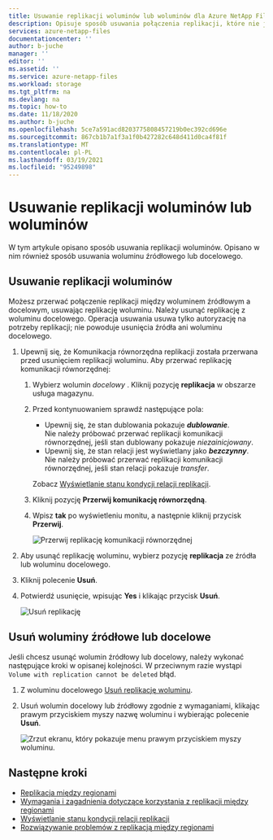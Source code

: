 ```yaml
---
title: Usuwanie replikacji woluminów lub woluminów dla Azure NetApp Files replikacji między regionami | Microsoft Docs
description: Opisuje sposób usuwania połączenia replikacji, które nie jest już potrzebne między woluminami źródłowymi i docelowymi.
services: azure-netapp-files
documentationcenter: ''
author: b-juche
manager: ''
editor: ''
ms.assetid: ''
ms.service: azure-netapp-files
ms.workload: storage
ms.tgt_pltfrm: na
ms.devlang: na
ms.topic: how-to
ms.date: 11/18/2020
ms.author: b-juche
ms.openlocfilehash: 5ce7a591acd8203775808457219b0ec392cd696e
ms.sourcegitcommit: 867cb1b7a1f3a1f0b427282c648d411d0ca4f81f
ms.translationtype: MT
ms.contentlocale: pl-PL
ms.lasthandoff: 03/19/2021
ms.locfileid: "95249898"
---
```

# <a name="delete-volume-replications-or-volumes"></a>Usuwanie replikacji woluminów lub woluminów

W tym artykule opisano sposób usuwania replikacji woluminów. Opisano w nim również sposób usuwania woluminu źródłowego lub docelowego.

## <a name="delete-volume-replications"></a>Usuwanie replikacji woluminów

Możesz przerwać połączenie replikacji między woluminem źródłowym a docelowym, usuwając replikację woluminu. Należy usunąć replikację z woluminu docelowego. Operacja usuwania usuwa tylko autoryzację na potrzeby replikacji; nie powoduje usunięcia źródła ani woluminu docelowego. 

1. Upewnij się, że Komunikacja równorzędna replikacji została przerwana przed usunięciem replikacji woluminu. Aby przerwać replikację komunikacji równorzędnej: 

    1. Wybierz wolumin *docelowy* . Kliknij pozycję **replikacja** w obszarze usługa magazynu.  

    2.  Przed kontynuowaniem sprawdź następujące pola:  
        * Upewnij się, że stan dublowania pokazuje ***dublowanie***.   
            Nie należy próbować przerwać replikacji komunikacji równorzędnej, jeśli stan dublowany pokazuje *niezainicjowany*.
        * Upewnij się, że stan relacji jest wyświetlany jako ***bezczynny***.   
            Nie należy próbować przerwać replikacji komunikacji równorzędnej, jeśli stan relacji pokazuje *transfer*.   

        Zobacz [Wyświetlanie stanu kondycji relacji replikacji](cross-region-replication-display-health-status.md). 

    3.  Kliknij pozycję **Przerwij komunikację równorzędną**.  

    4.  Wpisz **tak** po wyświetleniu monitu, a następnie kliknij przycisk **Przerwij**. 

        ![Przerwij replikację komunikacji równorzędnej](../media/azure-netapp-files/cross-region-replication-break-replication-peering.png)


1. Aby usunąć replikację woluminu, wybierz pozycję **replikacja** ze źródła lub woluminu docelowego.  

2. Kliknij polecenie **Usuń**.    

3. Potwierdź usunięcie, wpisując **Yes** i klikając przycisk **Usuń**.   

    ![Usuń replikację](../media/azure-netapp-files/cross-region-replication-delete-replication.png)

## <a name="delete-source-or-destination-volumes"></a>Usuń woluminy źródłowe lub docelowe

Jeśli chcesz usunąć wolumin źródłowy lub docelowy, należy wykonać następujące kroki w opisanej kolejności. W przeciwnym razie wystąpi `Volume with replication cannot be deleted` błąd.  

1. Z woluminu docelowego [Usuń replikację woluminu](#delete-volume-replications).   

2. Usuń wolumin docelowy lub źródłowy zgodnie z wymaganiami, klikając prawym przyciskiem myszy nazwę woluminu i wybierając polecenie **Usuń**.   

    ![Zrzut ekranu, który pokazuje menu prawym przyciskiem myszy woluminu.](../media/azure-netapp-files/cross-region-replication-delete-volume.png)

## <a name="next-steps"></a>Następne kroki  

* [Replikacja między regionami](cross-region-replication-introduction.md)
* [Wymagania i zagadnienia dotyczące korzystania z replikacji między regionami](cross-region-replication-requirements-considerations.md)
* [Wyświetlanie stanu kondycji relacji replikacji](cross-region-replication-display-health-status.md)
* [Rozwiązywanie problemów z replikacją między regionami](troubleshoot-cross-region-replication.md)

